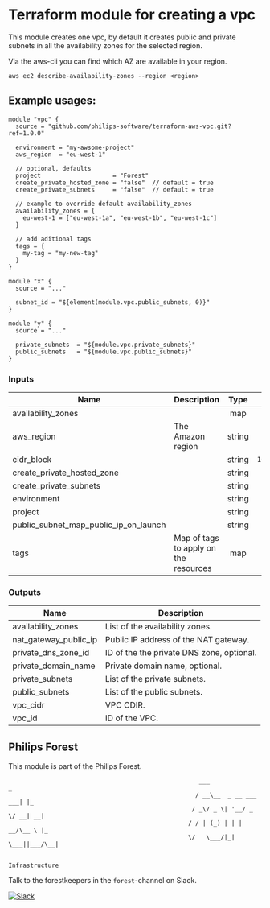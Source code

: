 # Terraform module for creating a vpc

This module creates one vpc, by default it creates public and private subnets in all the availability zones for the selected region.

Via the aws-cli you can find which AZ are available in your region.
```
aws ec2 describe-availability-zones --region <region>
```

## Example usages:
```
module "vpc" {
  source = "github.com/philips-software/terraform-aws-vpc.git?ref=1.0.0"

  environment = "my-awsome-project"
  aws_region  = "eu-west-1"

  // optional, defaults
  project                    = "Forest"
  create_private_hosted_zone = "false"  // default = true
  create_private_subnets     = "false"  // default = true

  // example to override default availability_zones
  availability_zones = {
    eu-west-1 = ["eu-west-1a", "eu-west-1b", "eu-west-1c"]
  }
  
  // add aditional tags
  tags = {
    my-tag = "my-new-tag"
  }
}

module "x" {
  source = "..."

  subnet_id = "${element(module.vpc.public_subnets, 0)}"
}

module "y" {
  source = "..."

  private_subnets  = "${module.vpc.private_subnets}"
  public_subnets   = "${module.vpc.public_subnets}"
}
```

### Inputs

| Name | Description | Type | Default | Required |
|------|-------------|:----:|:-----:|:-----:|
| availability_zones |  | map | `<map>` | no |
| aws_region | The Amazon region | string | - | yes |
| cidr_block |  | string | `10.0.0.0/16` | no |
| create_private_hosted_zone |  | string | `true` | no |
| create_private_subnets |  | string | `true` | no |
| environment |  | string | - | yes |
| project |  | string | `` | no |
| public_subnet_map_public_ip_on_launch |  | string | `false` | no |
| tags | Map of tags to apply on the resources | map | `{}` | no |

### Outputs

| Name | Description |
|------|-------------|
| availability_zones | List of the availability zones. |
| nat_gateway_public_ip | Public IP address of the NAT gateway. |
| private_dns_zone_id | ID of the the private DNS zone, optional. |
| private_domain_name | Private domain name, optional. |
| private_subnets | List of the private subnets. |
| public_subnets | List of the public subnets. |
| vpc_cidr | VPC CDIR. |
| vpc_id | ID of the VPC. |

## Philips Forest

This module is part of the Philips Forest.

```
                                                     ___                   _
                                                    / __\__  _ __ ___  ___| |_
                                                   / _\/ _ \| '__/ _ \/ __| __|
                                                  / / | (_) | | |  __/\__ \ |_
                                                  \/   \___/|_|  \___||___/\__|  

                                                                 Infrastructure
```

Talk to the forestkeepers in the `forest`-channel on Slack.

[![Slack](https://philips-software-slackin.now.sh/badge.svg)](https://philips-software-slackin.now.sh)
